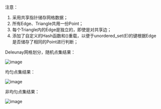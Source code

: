 注意：
1. 采用共享指针储存网格数据；
2. 所有Edge、Triangle共用一份Point；
3. 每个Triangle内的Edge是独立的，即使是对共享边；
4. 添加了自定义的Hash函数和()重载，以便于unordered_set(E)的键根据Edge是否储存了相同的Point进行判断；

Deleunay网格划分，随机点集结果：

![image](https://github.com/user-attachments/assets/e934f411-9a1e-48e0-aaff-463ccdffcf68)

均匀点集结果：

![image](https://github.com/user-attachments/assets/d765f14e-b29c-45f8-9e78-09699fa2e8f8)

非均匀点集结果：

![image](https://github.com/user-attachments/assets/054834b9-508a-4f3f-a146-0cf3fbf1956a)
